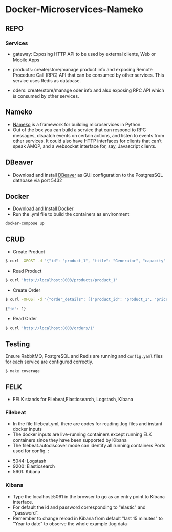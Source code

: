# Docker-Microservices-Nameko

## REPO

### Services

- gateway: Exposing HTTP API to be used by external clients, Web or Mobile Apps

- products: create/store/manage product info and exposing Remote Procedure Call (RPC) API that can be consumed by other services. This service uses Redis as database.

- oders: create/store/manage oder info and also exposing RPC API which is consumed by other services.

## Nameko

- [Nameko](https://nameko.readthedocs.io/en/stable/what_is_nameko.html) is a framework for building microservices in Python.
- Out of the box you can build a service that can respond to RPC messages, dispatch events on certain actions, and listen to events from other services. It could also have HTTP interfaces for clients that can’t speak AMQP, and a websocket interface for, say, Javascript clients.

## DBeaver

- Download and install [DBeaver](https://dbeaver.io) as GUI configuration to the PostgresSQL database via port 5432

## Docker

- [Download and Install Docker](https://www.docker.com)
- Run the .yml file to build the containers as environment

```
docker-compose up

```

## CRUD

- Create Product

```sh
$ curl -XPOST -d '{"id": "product_1", "title": "Generator", "capacity": 1000, "maximum_speed": 5, "in_stock": 10}' 'http://localhost:8003/products'

```

- Read Product

```sh
$ curl 'http://localhost:8003/products/product_1'
```

- Create Order

```sh
$ curl -XPOST -d '{"order_details": [{"product_id": "product_1", "price": "100000.99", "quantity": 1}]}' 'http://localhost:8003/orders'

{"id": 1}
```

- Read Order

```sh
$ curl 'http://localhost:8003/orders/1'
```

## Testing

Ensure RabbitMQ, PostgreSQL and Redis are running and `config.yaml` files for each service are configured correctly.

```
$ make coverage
```

## FELK

- FELK stands for Filebeat,Elasticsearch, Logstash, Kibana

### Filebeat

- In the file filebeat.yml, there are codes for reading .log files and instant docker inputs
- The docker inputs are live-running containers except running ELK containers since they have been supported by Kibana
- The filebeat.autodiscover mode can identify all running containers
  Ports used for config. :

* 5044: Logstash
* 9200: Elasticsearch
* 5601: Kibana

### Kibana

- Type the localhost:5061 in the browser to go as an entry point to Kibana interface.
- For default the id and password corresponding to "elastic" and "password".
- Remember to change reload in Kibana from default "last 15 minutes" to "Year to date" to observe the whole example .log data

